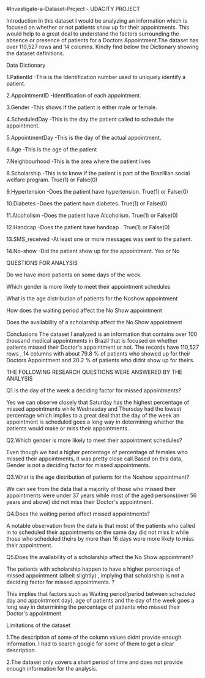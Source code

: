 #Investigate-a-Dataset-Project  - UDACITY PROJECT

Introduction
In this dataset I would be analyzing an information which is focused on whether or not patients show up for their appointments. This would help to a great deal to understand the factors surrounding the absence or presence of patients for a Doctors Appointment.The dataset has over 110,527 rows and 14 columns. Kindly find below the Dictionary showing the dataset definitions.

Data Dictionary


1.PatientId -This is the Identification number used to uniquely identify a patient.

2.AppointmentID -Identification of each appointment.

3.Gender -This shows if the patient is either male or female.

4.ScheduledDay -This is the day the patient called to schedule the appointment.

5.AppointmentDay -This is the day of the actual appointment.

6.Age -This is the age of the patient

7.Neighbourhood -This is the area where the patient lives

8.Scholarship -This is to know if the patient is part of the Brazillian social welfare program. True(1) or False(0)

9.Hypertension -Does the patient have hypertension. True(1) or False(0)

10.Diabetes -Does the patient have diabetes. True(1) or False(0)

11.Alcoholism -Does the patient have Alcoholism. True(1) or False(0)

12.Handcap -Does the patient have handcap . True(1) or False(0)

13.SMS_received -At least one or more messages was sent to the patient.

14.No-show -Did the patient show up for the appointment. Yes or No


QUESTIONS FOR ANALYSIS


Do we have more patients on some days of the week.

Which gender is more likely to meet their appointment schedules

What is the age distribution of patients for the Noshow appointment

How does the waiting period affect the No Show appointment

Does the availability of a scholarship affect the No Show appointment

Conclusions
The dataset I analyzed is an information that contains over 100 thousand medical appointments in Brazil that is focused on whether patients missed their Doctor's appointment or not. The records have 110,527 rows , 14 columns with about 79.8 % of patients who showed up for their Doctors Appointment and 20.2 % of patients who didnt show up for theirs.

THE FOLLOWING RESEARCH QUESTIONS WERE ANSWERED BY THE ANALYSIS

Q1.Is the day of the week a deciding factor for missed appointments?

Yes we can observe closely that Saturday has the highest percentage of missed appointments while Wednesday and Thursday had the lowest percentage which implies to a great deal that the day of the week an appointment is scheduled goes a long way in determining whether the patients would make or miss their appointments.

Q2.Which gender is more likely to meet their appointment schedules?

Even though we had a higher percentage of percentage of females who missed their appointments, it was pretty close call.Based on this data, Gender is not a deciding factor for missed appointments.

Q3.What is the age distribution of patients for the Noshow appointment?

We can see from the data that a majority of those who missed their appointments were under 37 years while most of the aged persons(over 56 years and above) did not miss their Doctor's appointment.

Q4.Does the waiting period affect missed appointments?

A notable observation from the data is that most of the patients who called in to scheduled their appointments on the same day did not miss it while those who scheduled theirs by more than 16 days were more likely to miss their appointment.

Q5.Does the availability of a scholarship affect the No Show appointment?

The patients with scholarship happen to have a higher percentage of missed appointment (albeit slightly) , implying that scholarship is not a deciding factor for missed appointments. ?


This implies that factors such as Waiting period(period between scheduled day and appointment day), age of patients and the day of the week goes a long way in determining the percentage of patients who missed their Doctor's appointment

Limitations of the dataset

1.The description of some of the column values didnt provide enough information. I had to search google for some of them to get a clear description.


2.The dataset only covers a short period of time and does not provide enough information for the analysis.
